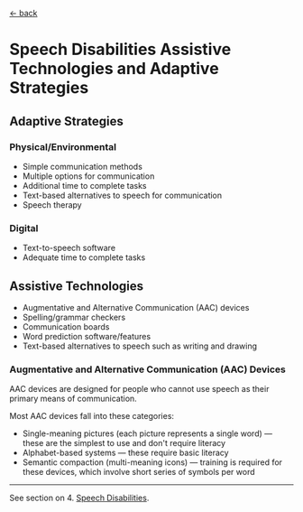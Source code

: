 [&larr; back](../index.md)

# Speech Disabilities Assistive Technologies and Adaptive Strategies

## Adaptive Strategies

### Physical/Environmental
* Simple communication methods
* Multiple options for communication
* Additional time to complete tasks
* Text-based alternatives to speech for communication
* Speech therapy

### Digital
* Text-to-speech software
* Adequate time to complete tasks

## Assistive Technologies
* Augmentative and Alternative Communication (AAC) devices
* Spelling/grammar checkers
* Communication boards
* Word prediction software/features
* Text-based alternatives to speech such as writing and drawing

### Augmentative and Alternative Communication (AAC) Devices
AAC devices are designed for people who cannot use speech as their primary means of communication.

Most AAC devices fall into these categories:
* Single-meaning pictures (each picture represents a single word) — these are the simplest to use and don't require literacy
* Alphabet-based systems — these require basic literacy
* Semantic compaction (multi-meaning icons) — training is required for these devices, which involve short series of symbols per word

---

See section on 4. [Speech Disabilities](/1-disabilities-challenges-and-assistive-technologies/b-disabilities/speech-disabilities.md).